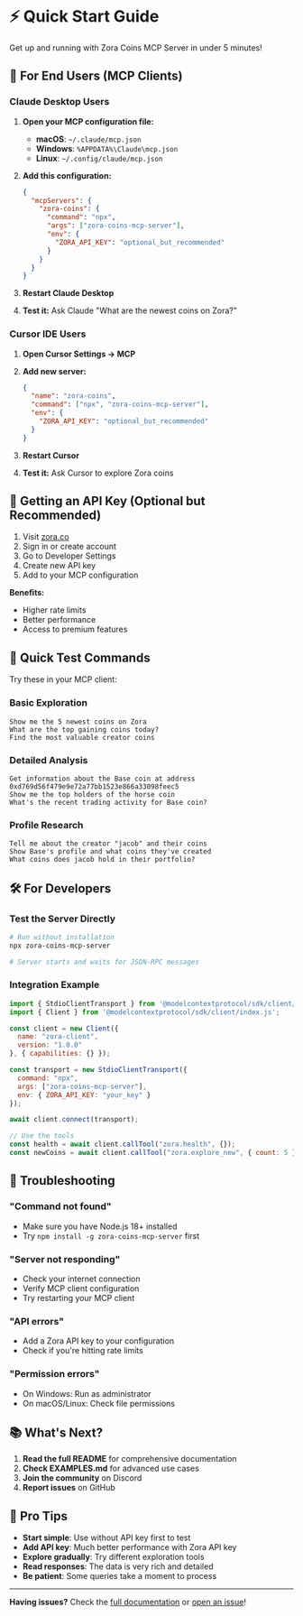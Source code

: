 # ⚡ Quick Start Guide

Get up and running with Zora Coins MCP Server in under 5 minutes!

## 🎯 For End Users (MCP Clients)

### Claude Desktop Users

1. **Open your MCP configuration file:**
   - **macOS**: `~/.claude/mcp.json`
   - **Windows**: `%APPDATA%\Claude\mcp.json`
   - **Linux**: `~/.config/claude/mcp.json`

2. **Add this configuration:**
   ```json
   {
     "mcpServers": {
       "zora-coins": {
         "command": "npx",
         "args": ["zora-coins-mcp-server"],
         "env": {
           "ZORA_API_KEY": "optional_but_recommended"
         }
       }
     }
   }
   ```

3. **Restart Claude Desktop**

4. **Test it:** Ask Claude "What are the newest coins on Zora?"

### Cursor IDE Users

1. **Open Cursor Settings → MCP**

2. **Add new server:**
   ```json
   {
     "name": "zora-coins",
     "command": ["npx", "zora-coins-mcp-server"],
     "env": {
       "ZORA_API_KEY": "optional_but_recommended"
     }
   }
   ```

3. **Restart Cursor**

4. **Test it:** Ask Cursor to explore Zora coins

## 🔑 Getting an API Key (Optional but Recommended)

1. Visit [zora.co](https://zora.co)
2. Sign in or create account
3. Go to Developer Settings
4. Create new API key
5. Add to your MCP configuration

**Benefits:**
- Higher rate limits
- Better performance
- Access to premium features

## 🧪 Quick Test Commands

Try these in your MCP client:

### Basic Exploration
```
Show me the 5 newest coins on Zora
What are the top gaining coins today?
Find the most valuable creator coins
```

### Detailed Analysis
```
Get information about the Base coin at address 0xd769d56f479e9e72a77bb1523e866a33098feec5
Show me the top holders of the horse coin
What's the recent trading activity for Base coin?
```

### Profile Research
```
Tell me about the creator "jacob" and their coins
Show Base's profile and what coins they've created
What coins does jacob hold in their portfolio?
```

## 🛠️ For Developers

### Test the Server Directly

```bash
# Run without installation
npx zora-coins-mcp-server

# Server starts and waits for JSON-RPC messages
```

### Integration Example

```javascript
import { StdioClientTransport } from '@modelcontextprotocol/sdk/client/stdio.js';
import { Client } from '@modelcontextprotocol/sdk/client/index.js';

const client = new Client({
  name: "zora-client",
  version: "1.0.0"
}, { capabilities: {} });

const transport = new StdioClientTransport({
  command: "npx",
  args: ["zora-coins-mcp-server"],
  env: { ZORA_API_KEY: "your_key" }
});

await client.connect(transport);

// Use the tools
const health = await client.callTool("zora.health", {});
const newCoins = await client.callTool("zora.explore_new", { count: 5 });
```

## 🔧 Troubleshooting

### "Command not found"
- Make sure you have Node.js 18+ installed
- Try `npm install -g zora-coins-mcp-server` first

### "Server not responding"
- Check your internet connection
- Verify MCP client configuration
- Try restarting your MCP client

### "API errors"
- Add a Zora API key to your configuration
- Check if you're hitting rate limits

### "Permission errors"
- On Windows: Run as administrator
- On macOS/Linux: Check file permissions

## 📚 What's Next?

1. **Read the full README** for comprehensive documentation
2. **Check EXAMPLES.md** for advanced use cases  
3. **Join the community** on Discord
4. **Report issues** on GitHub

## 🎁 Pro Tips

- **Start simple**: Use without API key first to test
- **Add API key**: Much better performance with Zora API key
- **Explore gradually**: Try different exploration tools
- **Read responses**: The data is very rich and detailed
- **Be patient**: Some queries take a moment to process

---

**Having issues?** Check the [full documentation](README.md) or [open an issue](https://github.com/r4topunk/zora-coins-mcp-server/issues)!
